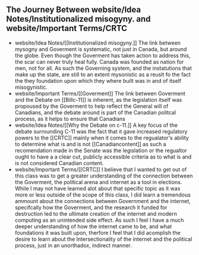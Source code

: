 ## The Journey Between website/Idea Notes/Institutionalized misogyny. and website/Important Terms/CRTC
- website/Idea Notes/[[Institutionalized misogyny.]]
The link between mysogny and Goverment is systematic, not just in Canada, but around the globe. Even though the Goverment has taken action to address this, the scar can never truly heal fully. Canada was founded as nation for men, not for all. As such the Governing system, and the instatutions that make up the state,  are still to an extent mysonistic as a reuslt fo the fact the they foundation upon which they where built was in and of itself misogynistic. 
- website/Important Terms/[[Goverment]]
The link between Goverment and the Debate on [[Billc-11]] is inherent, as the legislation itself was propoused by the Goverment to help reflect the General will of Canadians, and the debate around is part of the Canadian politcal process, as it helps to ensure that Canadians 
- website/Idea Notes/[[Why the Debate on c-11.]]
A key focus of the debate surrounding C-11 was the fact that it gave increased regulatory powers to the [[CRTC]] mainly when it comes to the regualator's ability to determine what is and is not [[Canadiancontent]] as such a recomendation made in the Senate was the legislation or the regualtor ought to have a a clear cut, publicly accessible criteria as to what is and is not considered Canadian content. 
- website/Important Terms/[[CRTC]]
I believe that I wanted to get out of this class was to get a greater understanding of the connection between the Goverment, the political arena and internet as a tool in elections.  While I may not have learned alot about that specific topic as it was more or less outside of the scope of this class, I did learn a tremendous ammount about the connections between Government and the internet, specifcally how the Goverment, and the research it funded for destruction led to the ultimate creation of the internet and modern computing as an unintended side effect. As such I feel I have a much deeper understanding of how the internet came to be, and what foundations it was built upon, therfore I feel that I did acomplish the desire to learn about the Intersectionality of the internet and the political process, just in an unorthadox, indirect manner. 